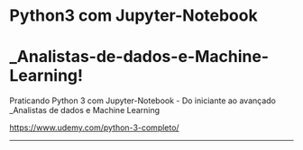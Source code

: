 

# Python3 com Jupyter-Notebook 
# _Analistas-de-dados-e-Machine-Learning!

Praticando Python 3 com Jupyter-Notebook - Do iniciante ao avançado _Analistas de dados e Machine Learning

https://www.udemy.com/python-3-completo/
_________________________________________________________________________________________________________
